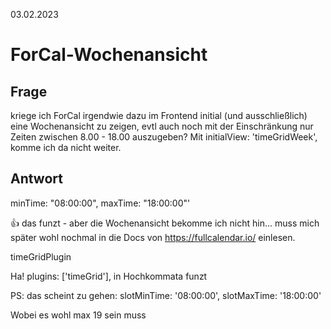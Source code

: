 03.02.2023

# ForCal-Wochenansicht

## Frage
kriege ich ForCal irgendwie dazu im Frontend initial (und ausschließlich) eine Wochenansicht zu zeigen, evtl auch noch mit der Einschränkung nur Zeiten zwischen 8.00 - 18.00 auszugeben? Mit  initialView: 'timeGridWeek', komme ich da nicht weiter.


## Antwort
minTime: "08:00:00",
maxTime: "18:00:00"'

:+1: das funzt - aber die Wochenansicht bekomme ich nicht hin...
muss mich später wohl nochmal in die Docs von https://fullcalendar.io/ einlesen.

timeGridPlugin

Ha!
plugins: ['timeGrid'],
in Hochkommata funzt

PS: das scheint zu gehen:
     slotMinTime: '08:00:00',
    slotMaxTime: '18:00:00'

Wobei es wohl max 19 sein muss

